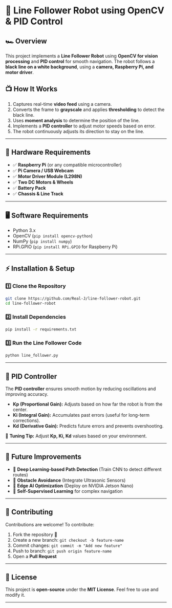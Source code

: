 # 🚀 Line Follower Robot using OpenCV & PID Control

## 🏎️ Overview
This project implements a **Line Follower Robot** using **OpenCV for vision processing** and **PID control** for smooth navigation. The robot follows a **black line on a white background**, using a **camera, Raspberry Pi, and motor driver**.

## 📺 How It Works
1. Captures real-time **video feed** using a camera.
2. Converts the frame to **grayscale** and applies **thresholding** to detect the black line.
3. Uses **moment analysis** to determine the position of the line.
4. Implements a **PID controller** to adjust motor speeds based on error.
5. The robot continuously adjusts its direction to stay on the line.

---

## 🔧 Hardware Requirements
- ✅ **Raspberry Pi** (or any compatible microcontroller)
- ✅ **Pi Camera / USB Webcam**
- ✅ **Motor Driver Module (L298N)**
- ✅ **Two DC Motors & Wheels**
- ✅ **Battery Pack**
- ✅ **Chassis & Line Track**

---

## 🖥️ Software Requirements
- Python 3.x
- OpenCV (`pip install opencv-python`)
- NumPy (`pip install numpy`)
- RPi.GPIO (`pip install RPi.GPIO` for Raspberry Pi)

---

## ⚡ Installation & Setup
### 1️⃣ Clone the Repository
```bash
git clone https://github.com/Real-J/line-follower-robot.git
cd line-follower-robot
```

### 2️⃣ Install Dependencies
```bash
pip install -r requirements.txt
```

### 3️⃣ Run the Line Follower Code
```bash
python line_follower.py
```

---

## 🎯 PID Controller
The **PID controller** ensures smooth motion by reducing oscillations and improving accuracy.

- **Kp (Proportional Gain):** Adjusts based on how far the robot is from the center.
- **Ki (Integral Gain):** Accumulates past errors (useful for long-term corrections).
- **Kd (Derivative Gain):** Predicts future errors and prevents overshooting.

🔧 **Tuning Tip:** Adjust **Kp, Ki, Kd** values based on your environment.

---

## 🚀 Future Improvements
- 🔹 **Deep Learning-based Path Detection** (Train CNN to detect different routes)
- 🔹 **Obstacle Avoidance** (Integrate Ultrasonic Sensors)
- 🔹 **Edge AI Optimization** (Deploy on NVIDIA Jetson Nano)
- 🔹 **Self-Supervised Learning** for complex navigation

---

## 🤝 Contributing
Contributions are welcome! To contribute:
1. Fork the repository 🍴
2. Create a new branch: `git checkout -b feature-name`
3. Commit changes: `git commit -m "Add new feature"`
4. Push to branch: `git push origin feature-name`
5. Open a **Pull Request**

---

## 🐜 License
This project is **open-source** under the **MIT License**. Feel free to use and modify it.

---

